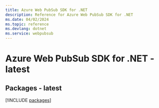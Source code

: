 ```yaml
---
title: Azure Web PubSub SDK for .NET
description: Reference for Azure Web PubSub SDK for .NET
ms.date: 04/02/2024
ms.topic: reference
ms.devlang: dotnet
ms.service: webpubsub
---
```

# Azure Web PubSub SDK for .NET - latest
## Packages - latest
[!INCLUDE [packages](web-pubsub-index.md)]